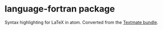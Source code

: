 # language-fortran package

Syntax highlighting for LaTeX in atom. Converted from the <a href="https://github.com/textmate/fortran.tmbundle">Textmate bundle</a>.
